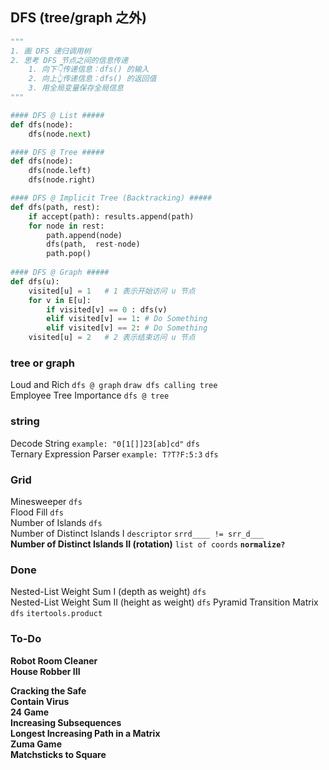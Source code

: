 ## DFS (tree/graph 之外)  

``` python
"""
1. 画 DFS 递归调用树
2. 思考 DFS 节点之间的信息传递
	1. 向下👇传递信息：dfs() 的输入
	2. 向上👆传递信息：dfs() 的返回值
	3. 用全局变量保存全局信息
"""

#### DFS @ List #####
def dfs(node):
    dfs(node.next)

#### DFS @ Tree #####
def dfs(node):
    dfs(node.left)
    dfs(node.right)

#### DFS @ Implicit Tree (Backtracking) #####
def dfs(path, rest):
    if accept(path): results.append(path)
    for node in rest:
        path.append(node)
        dfs(path,  rest-node)
        path.pop()
    
#### DFS @ Graph #####
def dfs(u):
    visited[u] = 1   # 1 表示开始访问 u 节点
    for v in E[u]:
        if visited[v] == 0 : dfs(v)
        elif visited[v] == 1: # Do Something
        elif visited[v] == 2: # Do Something
    visited[u] = 2   # 2 表示结束访问 u 节点
```


### tree or graph
Loud and Rich  `dfs @ graph` `draw dfs calling tree`   
Employee Tree Importance `dfs @ tree`   

### string
Decode String `example: "0[1[]]23[ab]cd"`  `dfs`   
Ternary Expression Parser `example: T?T?F:5:3` `dfs`  

### Grid
Minesweeper `dfs`     
Flood Fill  `dfs`  
Number of Islands `dfs`    
Number of Distinct Islands I `descriptor` `srrd____ != srr_d___`    
**Number of Distinct Islands II (rotation)** `list of coords` **`normalize?`**     

### Done
Nested-List Weight Sum I (depth as weight) `dfs`  
Nested-List Weight Sum II (height as weight) `dfs` 
Pyramid Transition Matrix  `dfs` `itertools.product`   

### To-Do       
**Robot Room Cleaner**     
**House Robber III**      

**Cracking the Safe**     
**Contain Virus**     
**24 Game**   
**Increasing Subsequences**   
**Longest Increasing Path in a Matrix**   
**Zuma Game**     
**Matchsticks to Square**     


